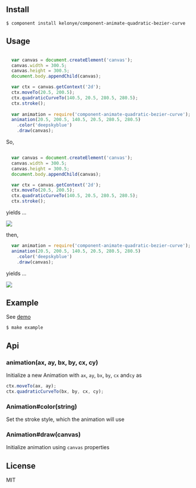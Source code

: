 Install
---

    $ component install kelonye/component-animate-quadratic-bezier-curve

Usage
---

```javascript

  var canvas = document.createElement('canvas');
  canvas.width = 300.5;
  canvas.height = 300.5;
  document.body.appendChild(canvas);

  var ctx = canvas.getContext('2d');
  ctx.moveTo(20.5, 200.5);
  ctx.quadraticCurveTo(140.5, 20.5, 280.5, 280.5);
  ctx.stroke();
  
  var animation = require('component-animate-quadratic-bezier-curve');
  animation(20.5, 200.5, 140.5, 20.5, 280.5, 280.5)
    .color('deepskyblue')
    .draw(canvas);

```

So,

```javascript

  var canvas = document.createElement('canvas');
  canvas.width = 300.5;
  canvas.height = 300.5;
  document.body.appendChild(canvas);

  var ctx = canvas.getContext('2d');
  ctx.moveTo(20.5, 200.5);
  ctx.quadraticCurveTo(140.5, 20.5, 280.5, 280.5);
  ctx.stroke();

```

yields ...

![](https://dl.dropbox.com/u/30162278/component-animate-quadratic-bezier-curve-a.png)

then,

```javascript
  var animation = require('component-animate-quadratic-bezier-curve');
  animation(20.5, 200.5, 140.5, 20.5, 280.5, 280.5)
    .color('deepskyblue')
    .draw(canvas);

```

yields ...

![](https://dl.dropbox.com/u/30162278/component-animate-quadratic-bezier-curve-b.png)


Example
---

See [demo](http://component.herokuapp.com/#/53e3c8d77d65b41900215c34)

    $ make example

## Api

### animation(ax, ay, bx, by, cx, cy)

  Initialize a new Animation with `ax`, `ay`, `bx`, `by`, `cx` and`cy` as

  ```javascript
  ctx.moveTo(ax, ay);
  ctx.quadraticCurveTo(bx, by, cx, cy);
  ```

### Animation#color(string)

  Set the stroke style, which the animation will use

### Animation#draw(canvas)

  Initialize animation using `canvas` properties

License
---

MIT